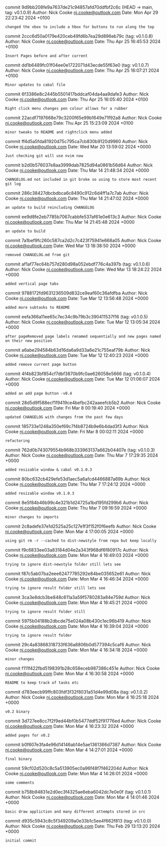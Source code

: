 commit 9d9bb208fe9a7637de21c94857afd70ddfbf2c6c (HEAD -> main, tag: v0.1.0.9)
Author: Nick Cooke <nj.cooke@outlook.com>
Date:   Mon Apr 29 22:23:42 2024 +0100

    changed the vbox to include a hbox for buttons to run along the top

commit 2ccc6d50a0179e420ceb49fd6b7ea29d896eb79c (tag: v0.1.0.8)
Author: Nick Cooke <nj.cooke@outlook.com>
Date:   Thu Apr 25 16:45:53 2024 +0100

    Insert Pages before and after current

commit dd1b6489fc01f04ee0e1722071d43ecde55f63e0 (tag: v0.1.0.7)
Author: Nick Cooke <nj.cooke@outlook.com>
Date:   Thu Apr 25 16:07:21 2024 +0100

    Minor updates to cabal file

commit 6f3386e8c2445b5501417bddcaf04da4aa9dafe3
Author: Nick Cooke <nj.cooke@outlook.com>
Date:   Thu Apr 25 16:05:40 2024 +0100

    Right click menu changes pen colour allows for a rubber

commit 22acdf7197668e79c3200f65e99b1649e71f92a8
Author: Nick Cooke <nj.cooke@outlook.com>
Date:   Thu Apr 25 15:23:09 2024 +0100

    minor tweaks to README and rightclick menu added

commit ff4d5a5fda81920d75c795ca7cb830b9120d9960
Author: Nick Cooke <nj.cooke@outlook.com>
Date:   Wed Mar 20 13:59:02 2024 +0000

    Just checking git will use nvim now

commit b2d0b576037e8aa3999dab7825d94a0861b56d64
Author: Nick Cooke <nj.cooke@outlook.com>
Date:   Thu Mar 14 21:48:34 2024 +0000

    CHANGELOG.md not included in git broke so using to store most recent git log

commit 286c38427dbcbdbca6c8490c912c6d4ff1a7c7ab
Author: Nick Cooke <nj.cooke@outlook.com>
Date:   Thu Mar 14 21:47:02 2024 +0000

    an update to build reincluding CHANGELOG

commit ee9d8fe2eb7785b7067cabbfe537af61e0e613c3
Author: Nick Cooke <nj.cooke@outlook.com>
Date:   Thu Mar 14 21:45:48 2024 +0000

    an update to build

commit 7a1bef9fc260c587ca2d2c7c423f75941e668a05
Author: Nick Cooke <nj.cooke@outlook.com>
Date:   Wed Mar 13 18:38:50 2024 +0000

    removed CHANGELOG.md from git

commit af1af77ec64b757d280d98a052ebdf776c4a397b (tag: v0.1.0.6)
Author: Nick Cooke <nj.cooke@outlook.com>
Date:   Wed Mar 13 18:24:22 2024 +0000

    added vertical page tabs

commit 9788172fd9631236509d832ce9eaf60c36afdfba
Author: Nick Cooke <nj.cooke@outlook.com>
Date:   Tue Mar 12 13:56:48 2024 +0000

    added more subtasks to README

commit eefa366a11ee65c7ec34c9b79b3c390411537f16 (tag: v0.1.0.5)
Author: Nick Cooke <nj.cooke@outlook.com>
Date:   Tue Mar 12 13:05:34 2024 +0000

    after pageRemoved page labels renamed sequentially and new pages named on their new position

commit a6abe294584b63d16da6a9d33a6e21c755eaf79b
Author: Nick Cooke <nj.cooke@outlook.com>
Date:   Tue Mar 12 12:40:23 2024 +0000

    added remove current page button

commit 4f4b823bf854cf7dbf3870b9fc0ae626058e5666 (tag: v0.1.0.4)
Author: Nick Cooke <nj.cooke@outlook.com>
Date:   Tue Mar 12 01:06:07 2024 +0000

    added an add page button -v0.4

commit 28d5d9f588ecf1f9419ce4befbc242aaeefcb5b2
Author: Nick Cooke <nj.cooke@outlook.com>
Date:   Fri Mar 8 00:19:40 2024 +0000

    updated CHANGELOG with changes from the past few days

commit 185733e1248a350ef69c7f4b8724b9e6b4dad3f3
Author: Nick Cooke <nj.cooke@outlook.com>
Date:   Fri Mar 8 00:02:11 2024 +0000

    refactoring

commit 762d0b743079554b968b333963137a662b04407e (tag: v0.1.0.3)
Author: Nick Cooke <nj.cooke@outlook.com>
Date:   Thu Mar 7 17:29:35 2024 +0000

    added resizable window & cabal v0.1.0.3

commit 80bc632cb429efe53d1aec5a6afcd4466887a69b
Author: Nick Cooke <nj.cooke@outlook.com>
Date:   Thu Mar 7 17:24:12 2024 +0000

    added resizable window v0.1.0.3

commit 8e5f84b46b99c4e321b1d24725a1bd195fd299b6
Author: Nick Cooke <nj.cooke@outlook.com>
Date:   Thu Mar 7 09:16:59 2024 +0000

    minor changes to imports

commit 2c8adefe37e1d2525a25c127e1f3f152f0f6eefb
Author: Nick Cooke <nj.cooke@outlook.com>
Date:   Mon Mar 4 17:00:05 2024 +0000

    using git rm -r --cached to dist-newstyle from repo but keep locally

commit f9c6833ee03a83184d04e2a343f968df6f80917c
Author: Nick Cooke <nj.cooke@outlook.com>
Date:   Mon Mar 4 16:49:03 2024 +0000

    trying to ignore dist-newstyle folder still lets see

commit f87c5ab07ba2eee62477785292e84be035652e61
Author: Nick Cooke <nj.cooke@outlook.com>
Date:   Mon Mar 4 16:46:34 2024 +0000

    trying to ignore result folder still lets see

commit 3ca3e8dcb3be848c611a3a59f5780283a84e759d
Author: Nick Cooke <nj.cooke@outlook.com>
Date:   Mon Mar 4 16:45:21 2024 +0000

    trying to ignore result folder still

commit 5975b04188b2dbcde75e024a08b430c1ec96b419
Author: Nick Cooke <nj.cooke@outlook.com>
Date:   Mon Mar 4 16:39:04 2024 +0000

    trying to ignore result folder

commit 29c4a83868318733f636a8806b0d577394c5caf6
Author: Nick Cooke <nj.cooke@outlook.com>
Date:   Mon Mar 4 16:34:18 2024 +0000

    minor changes

commit f111f422fbd5198391b28c658eceb987386c451e
Author: Nick Cooke <nj.cooke@outlook.com>
Date:   Mon Mar 4 16:30:58 2024 +0000

    README to keep track of tasks etc

commit d783eecb99ffc803fdf3f32f8031a51d4e99d08a (tag: v0.1.0.2)
Author: Nick Cooke <nj.cooke@outlook.com>
Date:   Mon Mar 4 16:25:18 2024 +0000

    v0.2 binary

commit 3d727ee8cc7f2f9ed44bf0b5477ddf52f91776ed
Author: Nick Cooke <nj.cooke@outlook.com>
Date:   Mon Mar 4 16:23:32 2024 +0000

    added pages for v0.2

commit b0f607e3fa4e96d14146ab14e5ae1361366d7387
Author: Nick Cooke <nj.cooke@outlook.com>
Date:   Mon Mar 4 14:27:01 2024 +0000

    final binary

commit 59cf02d520c8c5a513905ec0a96f48f7f462204d
Author: Nick Cooke <nj.cooke@outlook.com>
Date:   Mon Mar 4 14:26:01 2024 +0000

    some comments

commit b758b94831e2d0ec3f4325ae6eba6042dc7e0e0f (tag: v0.1.0.1)
Author: Nick Cooke <nj.cooke@outlook.com>
Date:   Mon Mar 4 14:01:46 2024 +0000

    basic draw appliction and many different attempts stored in src

commit d935c5943c8c5f349209a0e33b1c5ee4f662f813 (tag: v0.1.0.0)
Author: Nick Cooke <nj.cooke@outlook.com>
Date:   Thu Feb 29 13:13:20 2024 +0000

    initial commit
